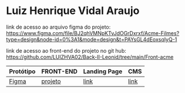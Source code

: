 # Luiz Henrique Vidal Araujo

link de acesso ao arquivo figma do projeto:
https://www.figma.com/file/BJ2qhVMNpKTvJdOGrDxrxf/Acme-Filmes?type=design&node-id=0%3A1&mode=design&t=PAYsGL4dEoxsqIyQ-1

link de acesso ao front-end do projeto no git hub:
https://github.com/LUIZHVA02/Back-II-Leonid/tree/main/Front-acme

Protótipo | FRONT-END | Landing Page | CMS
----------|-----------|--------------|-----
[Figma][link1] | [projeto][link2] | [link][link3] | [link][link3] 


[link1]: https://www.figma.com/file/BJ2qhVMNpKTvJdOGrDxrxf/Acme-Filmes?type=design&node-id=0%3A1&mode=design&t=PAYsGL4dEoxsqIyQ-1
[link2]: https://github.com/LUIZHVA02/Back-II-Leonid/tree/main/Front-acme
[link3]: https://github.com/LUIZHVA02/Back-II-Leonid/tree/main/Front-acme